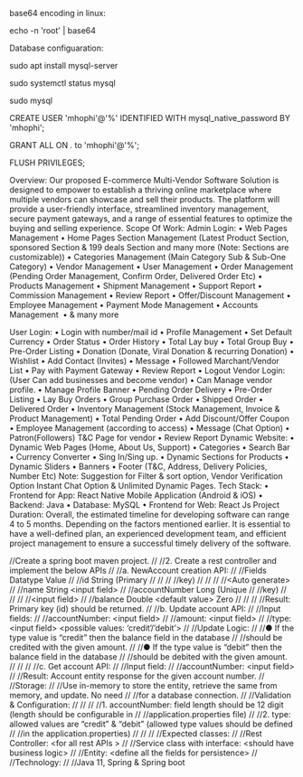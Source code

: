  base64 encoding in linux:

 echo -n 'root' | base64

 
Database configuaration:

sudo apt install mysql-server


sudo systemctl status mysql



sudo mysql

CREATE USER 'mhophi'@'%' IDENTIFIED WITH mysql_native_password BY 'mhophi';


GRANT ALL ON *.* to 'mhophi'@'%';


FLUSH PRIVILEGES;



Overview:
Our proposed E-commerce Multi-Vendor Software Solution is designed to 
empower to establish a thriving online marketplace where multiple vendors can 
showcase and sell their products. The platform will provide a user-friendly 
interface, streamlined inventory management, secure payment gateways, and a 
range of essential features to optimize the buying and selling experience.
Scope Of Work:
Admin Login:
• Web Pages Management
• Home Pages Section Management (Latest Product Section, sponsored 
Section & 199 deals Section and many more (Note: Sections are 
customizable))
• Categories Management (Main Category Sub & Sub-One Category)
• Vendor Management
• User Management
• Order Management (Pending Order Management, Confirm Order, 
Delivered Order Etc)
• Products Management
• Shipment Management
• Support Report
• Commission Management
• Review Report
• Offer/Discount Management
• Employee Management
• Payment Mode Management
• Accounts Management 
• & many more

User Login:
• Login with number/mail id
• Profile Management
• Set Default Currency
• Order Status
• Order History
• Total Lay buy 
• Total Group Buy
• Pre-Order Listing
• Donation (Donate, Viral Donation & recurring Donation)
• Wishlist
• Add Contact (Invites)
• Message
• Followed Marchant/Vendor List
• Pay with Payment Gateway
• Review Report
• Logout
Vendor Login: (User Can add businesses and become vendor)
• Can Manage vendor profile.
• Manage Profile Banner
• Pending Order Delivery
• Pre-Order Listing
• Lay Buy Orders
• Group Purchase Order
• Shipped Order
• Delivered Order
• Inventory Management (Stock Management, Invoice & Product 
Management)
• Total Pending Order
• Add Discount/Offer Coupon
• Employee Management (according to access)
• Message (Chat Option)
• Patron(Followers)
T&C Page for vendor
• Review Report
Dynamic Website:
• Dynamic Web Pages (Home, About Us, Support)
• Categories
• Search Bar
• Currency Converter
• Sing In/Sing up.
• Dynamic Sections for Products
• Dynamic Sliders
• Banners
• Footer (T&C, Address, Delivery Policies, Number Etc)
Note: Suggestion for Filter & sort option, Vendor Verification Option 
Instant Chat Option & Unlimited Dynamic Pages.
Tech Stack:
• Frontend for App: React Native Mobile Application (Android & iOS)
• Backend: Java
• Database: MySQL
• Frontend for Web: React Js
Project Duration:
Overall, the estimated timeline for developing software can range 4 to 5 months. 
Depending on the factors mentioned earlier. It is essential to have a well-defined 
plan, an experienced development team, and efficient project management to 
ensure a successful timely delivery of the software.

















//Create a spring boot maven project.
//
//2. Create a rest controller and implement the below APIs
//
//a. NewAccount creation API:
//
//Fields Datatype Value
//
//id String (Primary
//
// 
//
//key)
//
// 
//
//&lt;Auto generate&gt;
//
//name String &lt;input field&gt;
//
//accountNumber Long (Unique
//
//key)
//
// 
//
//&lt;input field&gt;
//
//balance Double &lt;default value&gt; Zero
//
// 
//
//Result: Primary key (id) should be returned.
//
//b. Update account API:
//
//Input fields:
//
//accountNumber: &lt;input field&gt;
//
//amount: &lt;input field&gt;
//
//type: &lt;input field&gt; &lt;possible values: ‘credit’/’debit’&gt;
//
//Update Logic:
//
//● If the type value is “credit” then the balance field in the database
//
//should be credited with the given amount.
//
//● If the type value is “debit” then the balance field in the database
//
//should be debited with the given amount.
//
// 
//
//c. Get account API:
//
//Input field:
//
//accountNumber: &lt;input field&gt;
//
//Result: Account entity response for the given account number.
//
//Storage:
//
//Use in-memory to store the entity, retrieve the same from memory, and update. No need
//
//for a database connection.
//
//Validation &amp; Configuration:
//
// 
//
//1. accountNumber: field length should be 12 digit (length should be configurable in
//
//application.properties file)
//
//2. type: allowed values are “credit” &amp; “debit” (allowed type values should be defined
//
//in the application.properties)
//
// 
//
//Expected classes:
//
//Rest Controller: &lt;for all rest APIs &gt;
//
//Service class with interface: &lt;should have business logic&gt;
//
//Entity: &lt;define all the fields for persistence&gt;
//
//Technology:
//
//Java 11, Spring &amp; Spring boot
  

